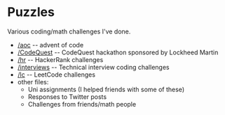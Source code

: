 # Puzzles
Various coding/math challenges I've done.

- [/aoc](aoc/) -- advent of code
- [/CodeQuest](CodeQuest/) -- CodeQuest hackathon sponsored by Lockheed Martin
- [/hr](hr/) -- HackerRank challenges
- [/interviews](interviews/) -- Technical interview coding challenges
- [/lc](lc/) -- LeetCode challenges
- other files:
    - Uni assignments (I helped friends with some of these)
    - Responses to Twitter posts
    - Challenges from friends/math people
